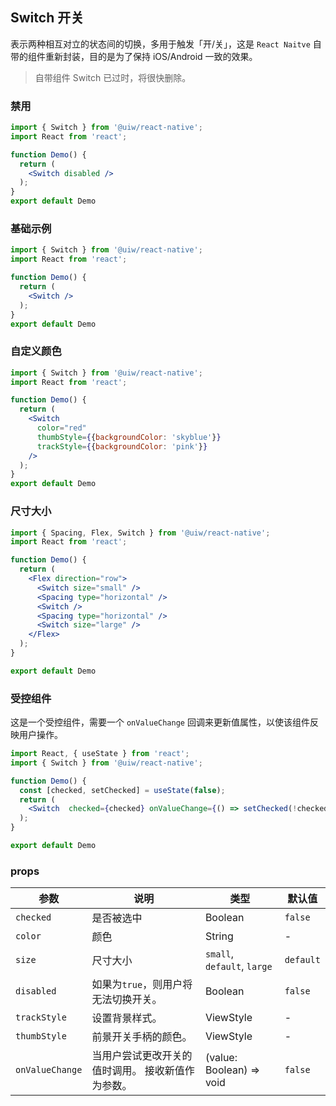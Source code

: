 Switch 开关
---

表示两种相互对立的状态间的切换，多用于触发「开/关」，这是 `React Naitve` 自带的组件重新封装，目的是为了保持 iOS/Android 一致的效果。

> 自带组件 Switch 已过时，将很快删除。
<!--rehype:style=border-left: 8px solid #ffe564;background-color: #ffe56440;padding: 12px 16px;-->


### 禁用

```jsx mdx:preview
import { Switch } from '@uiw/react-native';
import React from 'react';

function Demo() {
  return (
    <Switch disabled />
  );
}
export default Demo
```

### 基础示例

```jsx mdx:preview
import { Switch } from '@uiw/react-native';
import React from 'react';

function Demo() {
  return (
    <Switch />
  );
}
export default Demo
```

### 自定义颜色

```jsx mdx:preview
import { Switch } from '@uiw/react-native';
import React from 'react';

function Demo() {
  return (
    <Switch
      color="red"
      thumbStyle={{backgroundColor: 'skyblue'}}
      trackStyle={{backgroundColor: 'pink'}}
    />
  );
}
export default Demo
```

### 尺寸大小


```jsx mdx:preview
import { Spacing, Flex, Switch } from '@uiw/react-native';
import React from 'react';

function Demo() {
  return (
    <Flex direction="row">
      <Switch size="small" />
      <Spacing type="horizontal" />
      <Switch />
      <Spacing type="horizontal" />
      <Switch size="large" />
    </Flex>
  );
}

export default Demo
```

### 受控组件

这是一个受控组件，需要一个 `onValueChange` 回调来更新值属性，以使该组件反映用户操作。

```jsx mdx:preview
import React, { useState } from 'react';
import { Switch } from '@uiw/react-native';

function Demo() {
  const [checked, setChecked] = useState(false);
  return (
    <Switch  checked={checked} onValueChange={() => setChecked(!checked)} />
  );
}

export default Demo
```

### props

| 参数 | 说明 | 类型 | 默认值|
|------|------|-----|------|
| `checked` | 是否被选中 | Boolean | `false` |
| `color` | 颜色 | String | - |
| `size` | 尺寸大小 | `small`, `default`, `large` | `default` |
| `disabled` | 如果为`true`，则用户将无法切换开关。 | Boolean | `false` |
| `trackStyle` | 设置背景样式。 | ViewStyle | - |
| `thumbStyle` | 前景开关手柄的颜色。 | ViewStyle | - |
| `onValueChange` | 当用户尝试更改开关的值时调用。 接收新值作为参数。 | (value: Boolean) => void | `false` |